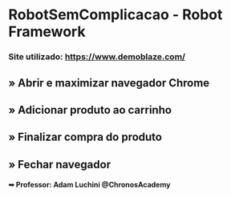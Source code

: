 # RobotSemComplicacao -  Robot Framework
### Site utilizado: https://www.demoblaze.com/




## » Abrir e maximizar navegador Chrome
## » Adicionar produto ao carrinho 
## » Finalizar compra do produto
## » Fechar navegador


#### ➥ Professor: Adam Luchini @ChronosAcademy


